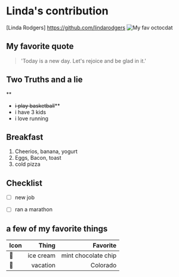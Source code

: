# Linda's contribution
[Linda Rodgers] https://github.com/lindarodgers
![My fav octocdat](https://octodex.github.com/images/yogitocat.png)

## My favorite quote
> 'Today is a new day.  Let's rejoice and be glad in it.'

## Two Truths and a lie
**
- ~~i play basketball~~**
- i have 3 kids
- i love running


## Breakfast
1. Cheerios, banana, yogurt
2. Eggs, Bacon, toast
3. cold pizza

## Checklist
- [ ] new job
- [ ] ran a marathon


## a few of my favorite things
| Icon | Thing | Favorite |
| ---- | -----: | --------:  |
| 🍨 | ice cream | mint chocolate chip|
| 🌴 | vacation | Colorado |
  
